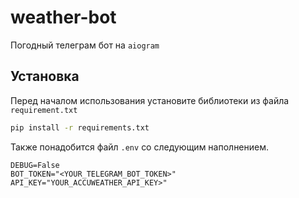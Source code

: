 # weather-bot

Погодный телеграм бот на `aiogram`

## Установка

Перед началом использования установите библиотеки 
из файла `requirement.txt`

```bash
pip install -r requirements.txt
```
Также понадобится файл `.env` со следующим наполнением.

```python3
DEBUG=False
BOT_TOKEN="<YOUR_TELEGRAM_BOT_TOKEN>"
API_KEY="YOUR_ACCUWEATHER_API_KEY>"
```
